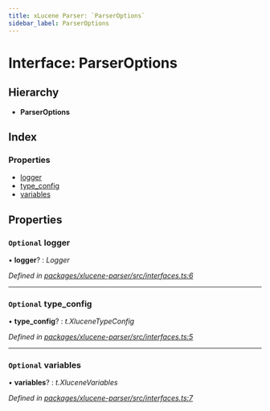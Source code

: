 ```yaml
---
title: xLucene Parser: `ParserOptions`
sidebar_label: ParserOptions
---
```


# Interface: ParserOptions

## Hierarchy

* **ParserOptions**

## Index

### Properties

* [logger](parseroptions.md#optional-logger)
* [type_config](parseroptions.md#optional-type_config)
* [variables](parseroptions.md#optional-variables)

## Properties

### `Optional` logger

• **logger**? : *Logger*

*Defined in [packages/xlucene-parser/src/interfaces.ts:6](https://github.com/terascope/teraslice/blob/653cf7530/packages/xlucene-parser/src/interfaces.ts#L6)*

___

### `Optional` type_config

• **type_config**? : *t.XluceneTypeConfig*

*Defined in [packages/xlucene-parser/src/interfaces.ts:5](https://github.com/terascope/teraslice/blob/653cf7530/packages/xlucene-parser/src/interfaces.ts#L5)*

___

### `Optional` variables

• **variables**? : *t.XluceneVariables*

*Defined in [packages/xlucene-parser/src/interfaces.ts:7](https://github.com/terascope/teraslice/blob/653cf7530/packages/xlucene-parser/src/interfaces.ts#L7)*
